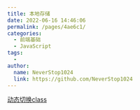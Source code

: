 ```yaml
---
title: 本地存储
date: 2022-06-16 14:46:06
permalink: /pages/4ae6c1/
categories:
  - 前端基础
  - JavaScript
tags:
  - 
author: 
  name: NeverStop1024
  link: https://github.com/NeverStop1024
---
```

[动态切换class](https://blog.csdn.net/qingyuan2014/article/details/113464371)